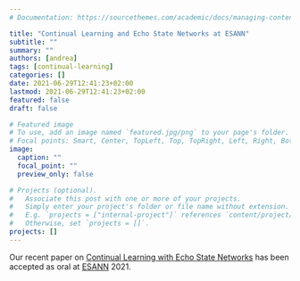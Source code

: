 ```yaml
---
# Documentation: https://sourcethemes.com/academic/docs/managing-content/

title: "Continual Learning and Echo State Networks at ESANN"
subtitle: ""
summary: ""
authors: [andrea]
tags: [continual-learning]
categories: []
date: 2021-06-29T12:41:23+02:00
lastmod: 2021-06-29T12:41:23+02:00
featured: false
draft: false

# Featured image
# To use, add an image named `featured.jpg/png` to your page's folder.
# Focal points: Smart, Center, TopLeft, Top, TopRight, Left, Right, BottomLeft, Bottom, BottomRight.
image:
  caption: ""
  focal_point: ""
  preview_only: false

# Projects (optional).
#   Associate this post with one or more of your projects.
#   Simply enter your project's folder or file name without extension.
#   E.g. `projects = ["internal-project"]` references `content/project/deep-learning/index.md`.
#   Otherwise, set `projects = []`.
projects: []
---
```

Our recent paper on [Continual Learning with Echo State Networks](https://arxiv.org/abs/2105.07674) has been accepted as oral at [ESANN](https://www.esann.org/) 2021.  